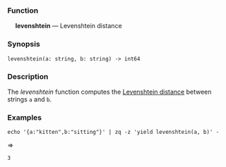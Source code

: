 ### Function

&emsp; **levenshtein** &mdash; Levenshtein distance

### Synopsis

```
levenshtein(a: string, b: string) -> int64
```
### Description

The _levenshtein_ function computes the [Levenshtein
distance](https://en.wikipedia.org/wiki/Levenshtein_distance) between strings
`a` and `b`.

### Examples

```mdtest-command
echo '{a:"kitten",b:"sitting"}' | zq -z 'yield levenshtein(a, b)' -
```
=>
```mdtest-output
3
```
